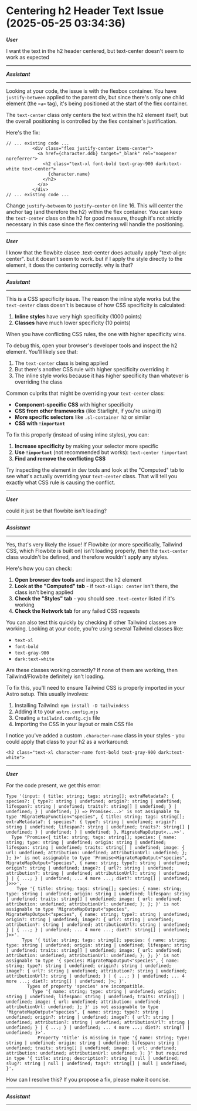 <!-- Generated by SpecStory -->

# Centering h2 Header Text Issue (2025-05-25 03:34:36)

_**User**_

I want the text in the h2 header centered, but text-center doesn't seem to work as expected

---

_**Assistant**_



---

Looking at your code, the issue is with the flexbox container. You have `justify-between` 
applied to the parent div, but since there's only one child element (the `<a>` tag), 
it's being positioned at the start of the flex container.

The `text-center` class only centers the text within the h2 element itself, but the 
overall positioning is controlled by the flex container's justification.

Here's the fix:

```astro:astro/src/components/CharacterSidebarInfo.astro
// ... existing code ...
          <div class="flex justify-center items-center">
            <a href={character.ddb} target="_blank" rel="noopener noreferrer">
              <h2 class="text-xl font-bold text-gray-900 dark:text-white text-center">
                {character.name}
              </h2>
            </a>
          </div>
// ... existing code ...
```

Change `justify-between` to `justify-center` on line 16. This will center the anchor 
tag (and therefore the h2) within the flex container. You can keep the `text-center` 
class on the h2 for good measure, though it's not strictly necessary in this case 
since the flex centering will handle the positioning.

---

_**User**_

I know that the flowbite clasee .text-center does actually apply "text-align: center". but it doesn't seem to work. but if I apply the style directly to the element, it does the centering correctly. why is that?

---

_**Assistant**_



---

This is a CSS specificity issue. The reason the inline style works but the `text-center` 
class doesn't is because of how CSS specificity is calculated:

1. **Inline styles** have very high specificity (1000 points)
2. **Classes** have much lower specificity (10 points)

When you have conflicting CSS rules, the one with higher specificity wins.

To debug this, open your browser's developer tools and inspect the h2 element. 
You'll likely see that:

1. The `text-center` class is being applied
2. But there's another CSS rule with higher specificity overriding it
3. The inline style works because it has higher specificity than whatever is 
   overriding the class

Common culprits that might be overriding your `text-center` class:

- **Component-specific CSS** with higher specificity
- **CSS from other frameworks** (like Starlight, if you're using it)
- **More specific selectors** like `.sl-container h2` or similar
- **CSS with `!important`**

To fix this properly (instead of using inline styles), you can:

1. **Increase specificity** by making your selector more specific
2. **Use `!important`** (not recommended but works): `text-center !important`
3. **Find and remove the conflicting CSS**

Try inspecting the element in dev tools and look at the "Computed" tab to see 
what's actually overriding your `text-center` class. That will tell you exactly 
what CSS rule is causing the conflict.

---

_**User**_

could it just be that flowbite isn't loading?

---

_**Assistant**_



---

Yes, that's very likely the issue! If Flowbite (or more specifically, Tailwind CSS, which 
Flowbite is built on) isn't loading properly, then the `text-center` class wouldn't be 
defined, and therefore wouldn't apply any styles.

Here's how you can check:

1. **Open browser dev tools** and inspect the h2 element
2. **Look at the "Computed" tab** - if `text-align: center` isn't there, the class isn't 
   being applied
3. **Check the "Styles" tab** - you should see `.text-center` listed if it's working
4. **Check the Network tab** for any failed CSS requests

You can also test this quickly by checking if other Tailwind classes are working. Looking 
at your code, you're using several Tailwind classes like:
- `text-xl`
- `font-bold` 
- `text-gray-900`
- `dark:text-white`

Are these classes working correctly? If none of them are working, then Tailwind/Flowbite 
definitely isn't loading.

To fix this, you'll need to ensure Tailwind CSS is properly imported in your Astro setup. 
This usually involves:

1. Installing Tailwind: `npm install -D tailwindcss`
2. Adding it to your `astro.config.mjs`
3. Creating a `tailwind.config.cjs` file
4. Importing the CSS in your layout or main CSS file

I notice you've added a custom `.character-name` class in your styles - you could apply 
that class to your h2 as a workaround:

```astro:astro/src/components/CharacterSidebarInfo.astro
<h2 class="text-xl character-name font-bold text-gray-900 dark:text-white">
```

---

_**User**_

For the code present, we get this error:
```
Type '(input: { title: string; tags: string[]; extraMetadata?: { species?: { type?: string | undefined; origin?: string | undefined; lifespan?: string | undefined; traits?: string[] | undefined; } | undefined; } | undefined; }) => Promise<...>' is not assignable to type 'MigrateMapFunction<"species", { title: string; tags: string[]; extraMetadata?: { species?: { type?: string | undefined; origin?: string | undefined; lifespan?: string | undefined; traits?: string[] | undefined; } | undefined; } | undefined; }, MigrateMapOutput<...>>'.
  Type 'Promise<{ title: string; tags: string[]; species: { name: string; type: string | undefined; origin: string | undefined; lifespan: string | undefined; traits: string[] | undefined; image: { url: undefined; attribution: undefined; attributionUrl: undefined; }; }; }>' is not assignable to type 'Promise<MigrateMapOutput<"species", MigrateMapOutput<"species", { name: string; type?: string | undefined; origin?: string | undefined; image?: { url?: string | undefined; attribution?: string | undefined; attributionUrl?: string | undefined; } | { ...; } | undefined; ... 4 more ...; diet?: string[] | undefined; }>>>'.
    Type '{ title: string; tags: string[]; species: { name: string; type: string | undefined; origin: string | undefined; lifespan: string | undefined; traits: string[] | undefined; image: { url: undefined; attribution: undefined; attributionUrl: undefined; }; }; }' is not assignable to type 'MigrateMapOutput<"species", MigrateMapOutput<"species", { name: string; type?: string | undefined; origin?: string | undefined; image?: { url?: string | undefined; attribution?: string | undefined; attributionUrl?: string | undefined; } | { ...; } | undefined; ... 4 more ...; diet?: string[] | undefined; }>>'.
      Type '{ title: string; tags: string[]; species: { name: string; type: string | undefined; origin: string | undefined; lifespan: string | undefined; traits: string[] | undefined; image: { url: undefined; attribution: undefined; attributionUrl: undefined; }; }; }' is not assignable to type '{ species: MigrateMapOutput<"species", { name: string; type?: string | undefined; origin?: string | undefined; image?: { url?: string | undefined; attribution?: string | undefined; attributionUrl?: string | undefined; } | { ...; } | undefined; ... 4 more ...; diet?: string[] | undefined; }>; }'.
        Types of property 'species' are incompatible.
          Type '{ name: string; type: string | undefined; origin: string | undefined; lifespan: string | undefined; traits: string[] | undefined; image: { url: undefined; attribution: undefined; attributionUrl: undefined; }; }' is not assignable to type 'MigrateMapOutput<"species", { name: string; type?: string | undefined; origin?: string | undefined; image?: { url?: string | undefined; attribution?: string | undefined; attributionUrl?: string | undefined; } | { ...; } | undefined; ... 4 more ...; diet?: string[] | undefined; }>'.
            Property 'title' is missing in type '{ name: string; type: string | undefined; origin: string | undefined; lifespan: string | undefined; traits: string[] | undefined; image: { url: undefined; attribution: undefined; attributionUrl: undefined; }; }' but required in type '{ title: string; description?: string | null | undefined; slug?: string | null | undefined; tags?: string[] | null | undefined; }'.
```
How can I resolve this? If you propose a fix, please make it concise.

---

_**Assistant**_



---

